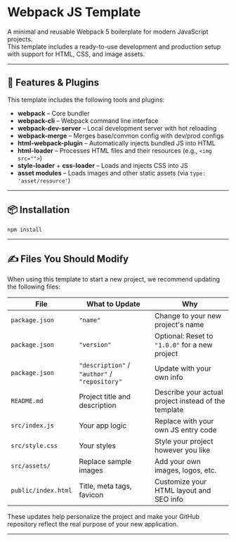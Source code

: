 # Webpack JS Template

A minimal and reusable Webpack 5 boilerplate for modern JavaScript projects.  
This template includes a ready-to-use development and production setup with support for HTML, CSS, and image assets.

---

## 🔧 Features & Plugins

This template includes the following tools and plugins:

- **webpack** – Core bundler
- **webpack-cli** – Webpack command line interface
- **webpack-dev-server** – Local development server with hot reloading
- **webpack-merge** – Merges base/common config with dev/prod configs
- **html-webpack-plugin** – Automatically injects bundled JS into HTML
- **html-loader** – Processes HTML files and their resources (e.g., `<img src="">`)
- **style-loader** + **css-loader** – Loads and injects CSS into JS
- **asset modules** – Loads images and other static assets (via `type: 'asset/resource'`)

---

## 📦 Installation

```bash
npm install
```
---

## ✍️ Files You Should Modify

When using this template to start a new project, we recommend updating the following files:

| File | What to Update | Why |
|------|----------------|-----|
| `package.json` | `"name"` | Change to your new project's name |
| `package.json` | `"version"` | Optional: Reset to `"1.0.0"` for a new project |
| `package.json` | `"description"` / `"author"` / `"repository"` | Update with your own info |
| `README.md` | Project title and description | Describe your actual project instead of the template |
| `src/index.js` | Your app logic | Replace with your own JS entry code |
| `src/style.css` | Your styles | Style your project however you like |
| `src/assets/` | Replace sample images | Add your own images, logos, etc. |
| `public/index.html` | Title, meta tags, favicon | Customize your HTML layout and SEO info |

These updates help personalize the project and make your GitHub repository reflect the real purpose of your new application.

---
